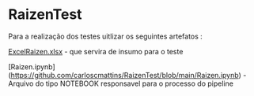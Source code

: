 # RaizenTest
Para a realização dos testes uitlizar os seguintes artefatos :

[ExcelRaizen.xlsx](https://github.com/carloscmattins/RaizenTest/blob/main/ExcelRaizen.xlsx) - que servira de insumo para o teste 

[Raizen.ipynb] (https://github.com/carloscmattins/RaizenTest/blob/main/Raizen.ipynb) - Arquivo do tipo NOTEBOOK responsavel para o processo do pipeline
